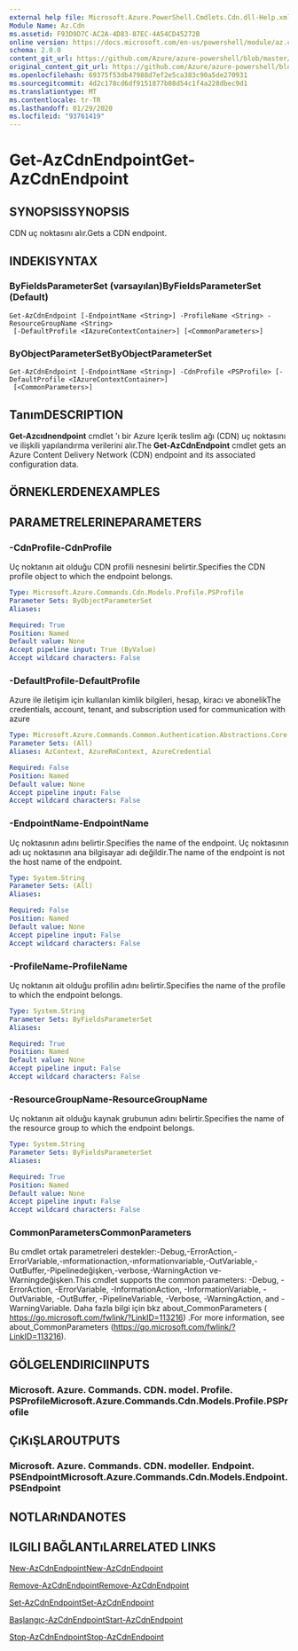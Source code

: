```yaml
---
external help file: Microsoft.Azure.PowerShell.Cmdlets.Cdn.dll-Help.xml
Module Name: Az.Cdn
ms.assetid: F93D9D7C-AC2A-4D83-87EC-4A54CD45272B
online version: https://docs.microsoft.com/en-us/powershell/module/az.cdn/get-azcdnendpoint
schema: 2.0.0
content_git_url: https://github.com/Azure/azure-powershell/blob/master/src/Cdn/Cdn/help/Get-AzCdnEndpoint.md
original_content_git_url: https://github.com/Azure/azure-powershell/blob/master/src/Cdn/Cdn/help/Get-AzCdnEndpoint.md
ms.openlocfilehash: 69375f53db47988d7ef2e5ca383c90a5de270931
ms.sourcegitcommit: 4d2c178cd6df9151877b08d54c1f4a228dbec9d1
ms.translationtype: MT
ms.contentlocale: tr-TR
ms.lasthandoff: 01/29/2020
ms.locfileid: "93761419"
---
```

# <span data-ttu-id="a4ab4-101">Get-AzCdnEndpoint</span><span class="sxs-lookup"><span data-stu-id="a4ab4-101">Get-AzCdnEndpoint</span></span>

## <span data-ttu-id="a4ab4-102">SYNOPSIS</span><span class="sxs-lookup"><span data-stu-id="a4ab4-102">SYNOPSIS</span></span>
<span data-ttu-id="a4ab4-103">CDN uç noktasını alır.</span><span class="sxs-lookup"><span data-stu-id="a4ab4-103">Gets a CDN endpoint.</span></span>

## <span data-ttu-id="a4ab4-104">INDEKI</span><span class="sxs-lookup"><span data-stu-id="a4ab4-104">SYNTAX</span></span>

### <span data-ttu-id="a4ab4-105">ByFieldsParameterSet (varsayılan)</span><span class="sxs-lookup"><span data-stu-id="a4ab4-105">ByFieldsParameterSet (Default)</span></span>
```
Get-AzCdnEndpoint [-EndpointName <String>] -ProfileName <String> -ResourceGroupName <String>
 [-DefaultProfile <IAzureContextContainer>] [<CommonParameters>]
```

### <span data-ttu-id="a4ab4-106">ByObjectParameterSet</span><span class="sxs-lookup"><span data-stu-id="a4ab4-106">ByObjectParameterSet</span></span>
```
Get-AzCdnEndpoint [-EndpointName <String>] -CdnProfile <PSProfile> [-DefaultProfile <IAzureContextContainer>]
 [<CommonParameters>]
```

## <span data-ttu-id="a4ab4-107">Tanım</span><span class="sxs-lookup"><span data-stu-id="a4ab4-107">DESCRIPTION</span></span>
<span data-ttu-id="a4ab4-108">**Get-Azcıdnendpoint** cmdlet 'ı bir Azure Içerik teslim ağı (CDN) uç noktasını ve ilişkili yapılandırma verilerini alır.</span><span class="sxs-lookup"><span data-stu-id="a4ab4-108">The **Get-AzCdnEndpoint** cmdlet gets an Azure Content Delivery Network (CDN) endpoint and its associated configuration data.</span></span>

## <span data-ttu-id="a4ab4-109">ÖRNEKLERDEN</span><span class="sxs-lookup"><span data-stu-id="a4ab4-109">EXAMPLES</span></span>

## <span data-ttu-id="a4ab4-110">PARAMETRELERINE</span><span class="sxs-lookup"><span data-stu-id="a4ab4-110">PARAMETERS</span></span>

### <span data-ttu-id="a4ab4-111">-CdnProfile</span><span class="sxs-lookup"><span data-stu-id="a4ab4-111">-CdnProfile</span></span>
<span data-ttu-id="a4ab4-112">Uç noktanın ait olduğu CDN profili nesnesini belirtir.</span><span class="sxs-lookup"><span data-stu-id="a4ab4-112">Specifies the CDN profile object to which the endpoint belongs.</span></span>

```yaml
Type: Microsoft.Azure.Commands.Cdn.Models.Profile.PSProfile
Parameter Sets: ByObjectParameterSet
Aliases:

Required: True
Position: Named
Default value: None
Accept pipeline input: True (ByValue)
Accept wildcard characters: False
```

### <span data-ttu-id="a4ab4-113">-DefaultProfile</span><span class="sxs-lookup"><span data-stu-id="a4ab4-113">-DefaultProfile</span></span>
<span data-ttu-id="a4ab4-114">Azure ile iletişim için kullanılan kimlik bilgileri, hesap, kiracı ve abonelik</span><span class="sxs-lookup"><span data-stu-id="a4ab4-114">The credentials, account, tenant, and subscription used for communication with azure</span></span>

```yaml
Type: Microsoft.Azure.Commands.Common.Authentication.Abstractions.Core.IAzureContextContainer
Parameter Sets: (All)
Aliases: AzContext, AzureRmContext, AzureCredential

Required: False
Position: Named
Default value: None
Accept pipeline input: False
Accept wildcard characters: False
```

### <span data-ttu-id="a4ab4-115">-EndpointName</span><span class="sxs-lookup"><span data-stu-id="a4ab4-115">-EndpointName</span></span>
<span data-ttu-id="a4ab4-116">Uç noktasının adını belirtir.</span><span class="sxs-lookup"><span data-stu-id="a4ab4-116">Specifies the name of the endpoint.</span></span>
<span data-ttu-id="a4ab4-117">Uç noktasının adı uç noktasının ana bilgisayar adı değildir.</span><span class="sxs-lookup"><span data-stu-id="a4ab4-117">The name of the endpoint is not the host name of the endpoint.</span></span>

```yaml
Type: System.String
Parameter Sets: (All)
Aliases:

Required: False
Position: Named
Default value: None
Accept pipeline input: False
Accept wildcard characters: False
```

### <span data-ttu-id="a4ab4-118">-ProfileName</span><span class="sxs-lookup"><span data-stu-id="a4ab4-118">-ProfileName</span></span>
<span data-ttu-id="a4ab4-119">Uç noktanın ait olduğu profilin adını belirtir.</span><span class="sxs-lookup"><span data-stu-id="a4ab4-119">Specifies the name of the profile to which the endpoint belongs.</span></span>

```yaml
Type: System.String
Parameter Sets: ByFieldsParameterSet
Aliases:

Required: True
Position: Named
Default value: None
Accept pipeline input: False
Accept wildcard characters: False
```

### <span data-ttu-id="a4ab4-120">-ResourceGroupName</span><span class="sxs-lookup"><span data-stu-id="a4ab4-120">-ResourceGroupName</span></span>
<span data-ttu-id="a4ab4-121">Uç noktanın ait olduğu kaynak grubunun adını belirtir.</span><span class="sxs-lookup"><span data-stu-id="a4ab4-121">Specifies the name of the resource group to which the endpoint belongs.</span></span>

```yaml
Type: System.String
Parameter Sets: ByFieldsParameterSet
Aliases:

Required: True
Position: Named
Default value: None
Accept pipeline input: False
Accept wildcard characters: False
```

### <span data-ttu-id="a4ab4-122">CommonParameters</span><span class="sxs-lookup"><span data-stu-id="a4ab4-122">CommonParameters</span></span>
<span data-ttu-id="a4ab4-123">Bu cmdlet ortak parametreleri destekler:-Debug,-ErrorAction,-ErrorVariable,-ınformationaction,-ınformationvariable,-OutVariable,-OutBuffer,-Pipelinedeğişken,-verbose,-WarningAction ve-Warningdeğişken.</span><span class="sxs-lookup"><span data-stu-id="a4ab4-123">This cmdlet supports the common parameters: -Debug, -ErrorAction, -ErrorVariable, -InformationAction, -InformationVariable, -OutVariable, -OutBuffer, -PipelineVariable, -Verbose, -WarningAction, and -WarningVariable.</span></span> <span data-ttu-id="a4ab4-124">Daha fazla bilgi için bkz about_CommonParameters ( https://go.microsoft.com/fwlink/?LinkID=113216) .</span><span class="sxs-lookup"><span data-stu-id="a4ab4-124">For more information, see about_CommonParameters (https://go.microsoft.com/fwlink/?LinkID=113216).</span></span>

## <span data-ttu-id="a4ab4-125">GÖLGELENDIRICI</span><span class="sxs-lookup"><span data-stu-id="a4ab4-125">INPUTS</span></span>

### <span data-ttu-id="a4ab4-126">Microsoft. Azure. Commands. CDN. model. Profile. PSProfile</span><span class="sxs-lookup"><span data-stu-id="a4ab4-126">Microsoft.Azure.Commands.Cdn.Models.Profile.PSProfile</span></span>

## <span data-ttu-id="a4ab4-127">ÇıKıŞLAR</span><span class="sxs-lookup"><span data-stu-id="a4ab4-127">OUTPUTS</span></span>

### <span data-ttu-id="a4ab4-128">Microsoft. Azure. Commands. CDN. modeller. Endpoint. PSEndpoint</span><span class="sxs-lookup"><span data-stu-id="a4ab4-128">Microsoft.Azure.Commands.Cdn.Models.Endpoint.PSEndpoint</span></span>

## <span data-ttu-id="a4ab4-129">NOTLARıNDA</span><span class="sxs-lookup"><span data-stu-id="a4ab4-129">NOTES</span></span>

## <span data-ttu-id="a4ab4-130">ILGILI BAĞLANTıLAR</span><span class="sxs-lookup"><span data-stu-id="a4ab4-130">RELATED LINKS</span></span>

[<span data-ttu-id="a4ab4-131">New-AzCdnEndpoint</span><span class="sxs-lookup"><span data-stu-id="a4ab4-131">New-AzCdnEndpoint</span></span>](./New-AzCdnEndpoint.md)

[<span data-ttu-id="a4ab4-132">Remove-AzCdnEndpoint</span><span class="sxs-lookup"><span data-stu-id="a4ab4-132">Remove-AzCdnEndpoint</span></span>](./Remove-AzCdnEndpoint.md)

[<span data-ttu-id="a4ab4-133">Set-AzCdnEndpoint</span><span class="sxs-lookup"><span data-stu-id="a4ab4-133">Set-AzCdnEndpoint</span></span>](./Set-AzCdnEndpoint.md)

[<span data-ttu-id="a4ab4-134">Başlangıç-AzCdnEndpoint</span><span class="sxs-lookup"><span data-stu-id="a4ab4-134">Start-AzCdnEndpoint</span></span>](./Start-AzCdnEndpoint.md)

[<span data-ttu-id="a4ab4-135">Stop-AzCdnEndpoint</span><span class="sxs-lookup"><span data-stu-id="a4ab4-135">Stop-AzCdnEndpoint</span></span>](./Stop-AzCdnEndpoint.md)


